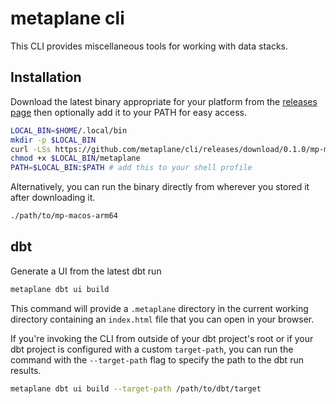 # metaplane cli

This CLI provides miscellaneous tools for working with data stacks.

## Installation

Download the latest binary appropriate for your platform from the [releases page](https://github.com/metaplane/cli/releases) then optionally add it to your PATH for easy access.

```sh
LOCAL_BIN=$HOME/.local/bin
mkdir -p $LOCAL_BIN
curl -LSs https://github.com/metaplane/cli/releases/download/0.1.0/mp-macos-arm64 -o $LOCAL_BIN/metaplane
chmod +x $LOCAL_BIN/metaplane
PATH=$LOCAL_BIN:$PATH # add this to your shell profile
```

Alternatively, you can run the binary directly from wherever you stored it after downloading it.

```sh
./path/to/mp-macos-arm64
```

## dbt

Generate a UI from the latest dbt run

```sh
metaplane dbt ui build
```

This command will provide a `.metaplane` directory in the current working directory containing an `index.html` file that you can open in your browser.

If you're invoking the CLI from outside of your dbt project's root or if your dbt project is configured with a custom `target-path`, you can run the command with the `--target-path` flag to specify the path to the dbt run results.

```sh
metaplane dbt ui build --target-path /path/to/dbt/target
```
